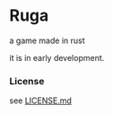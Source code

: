 # Ruga

a game made in rust

it is in early development.

### License

see [LICENSE.md](LICENSE.md)
